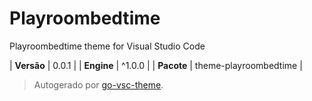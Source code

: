 # Playroombedtime

Playroombedtime theme for Visual Studio Code

| **Versão** | 0.0.1 |
| **Engine** | ^1.0.0 |
| **Pacote** | theme-playroombedtime |

> Autogerado por [go-vsc-theme](https://github.com/natalbu/go-vsc-theme).
